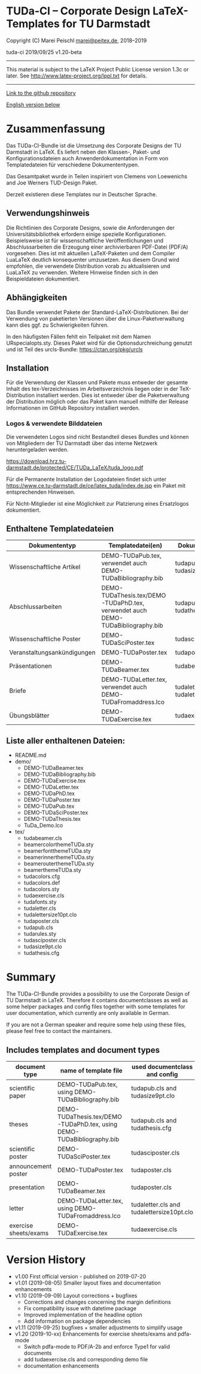 # TUDa-CI – Corporate Design LaTeX-Templates for TU Darmstadt

 Copyright (C) Marei Peischl <marei@peitex.de>, 2018–2019

 tuda-ci 2019/09/25 v1.20-beta

***************************************************************************

 This material is subject to the LaTeX Project Public License version 1.3c
 or later. See http://www.latex-project.org/lppl.txt for details.

***************************************************************************

[Link to the github repository](https://github.com/tudace/tuda_latex_templates)

[English version below](#summary)

# Zusammenfassung
Das TUDa-CI-Bundle ist die Umsetzung des Corporate Designs der TU Darmstadt in LaTeX.
Es liefert neben den Klassen-, Paket- und Konfigurationsdateien auch Anwenderdokumentation in Form von Templatedateien für verschiedene Dokumententypen.

Das Gesamtpaket wurde in Teilen inspiriert von Clemens von Loewenichs and Joe Werners TUD-Design Paket.

Derzeit existieren diese Templates nur in Deutscher Sprache.
 
## Verwendungshinweis
Die Richtlinien des Corporate Designs, sowie die Anforderungen der Universitätsbibliothek erfordern einige spezielle Konfigurationen. Beispielsweise ist für wissenschaftliche Veröffentlichungen und Abschlussarbeiten die Erzeugung einer archivierbaren PDF-Datei (PDF/A) vorgesehen.
Dies ist mit aktuellen LaTeX-Paketen und dem Compiler LuaLaTeX deutlich konsequenter umzusetzen.
Aus diesem Grund wird empfohlen, die verwendete Distribution vorab zu aktualisieren und LuaLaTeX zu verwenden.
Weitere Hinweise finden sich in den Beispieldateien dokumentiert.

## Abhängigkeiten
Das Bundle verwendet Pakete der Standard-LaTeX-Distributionen. Bei der Verwendung von paketierten Versionen über die Linux-Paketverwaltung kann dies ggf. zu Schwierigkeiten führen.

In den häufigsten Fällen fehlt ein Teilpaket mit dem Namen URspecialopts.sty. Dieses Paket wird für die Optionsdurchreichung genutzt und ist Teil des urcls-Bundle: https://ctan.org/pkg/urcls

## Installation
Für die Verwendung der Klassen und Pakete muss entweder der gesamte Inhalt des tex-Verzeichnisses im Arbeitsverzeichnis liegen oder in der TeX-Distribution installiert werden. Dies ist entweder über die Paketverwaltung der Distribution möglich oder das Paket kann manuell mithilfe der Release Informationen im GitHub Repository installiert werden.

### Logos & verwendete Bilddateien
Die verwendeten Logos sind nicht Bestandteil dieses Bundles und können von Mitgliedern der TU Darmstadt über das interne Netzwerk heruntergeladen werden. 

https://download.hrz.tu-darmstadt.de/protected/CE/TUDa_LaTeX/tuda_logo.pdf

Für die Permanente Installation der Logodateien findet sich unter 
https://www.ce.tu-darmstadt.de/ce/latex_tuda/index.de.jsp
ein Paket mit entsprechenden Hinweisen.

Für Nicht-Mitglieder ist eine Möglichkeit zur Platzierung eines Ersatzlogos dokumentiert.

## Enthaltene Templatedateien

Dokumententyp | Templatedatei(en) | Dokumentenklasse
------------- | ----------------- | ----------------
Wissenschaftliche Artikel | DEMO-TUDaPub.tex, verwendet auch DEMO-TUDaBibliography.bib | tudapub.cls mit tudasize9pt.clo
Abschlussarbeiten | DEMO-TUDaThesis.tex/DEMO-TUDaPhD.tex, verwendet auch DEMO-TUDaBibliography.bib | tudapub.cls mit tudathesis.cfg
Wissenschaftliche Poster | DEMO-TUDaSciPoster.tex | tudasciposter.cls
Veranstaltungsankündigungen | DEMO-TUDaPoster.tex | tudaposter.cls
Präsentationen | DEMO-TUDaBeamer.tex | tudabeamer.cls
Briefe | DEMO-TUDaLetter.tex, verwendet auch DEMO-TUDaFromaddress.lco  | tudaletter.cls mit tudalettersize10pt.clo
Übungsblätter | DEMO-TUDaExercise.tex | tudaexercise.cls

## Liste aller enthaltenen Dateien:

* README.md
* demo/
  - DEMO-TUDaBeamer.tex
  - DEMO-TUDaBibliography.bib
  - DEMO-TUDaExercise.tex
  - DEMO-TUDaLetter.tex
  - DEMO-TUDaPhD.tex
  - DEMO-TUDaPoster.tex
  - DEMO-TUDaPub.tex
  - DEMO-TUDaSciPoster.tex
  - DEMO-TUDaThesis.tex
  - TuDa_Demo.lco
* tex/
  - tudabeamer.cls
  - beamercolorthemeTUDa.sty
  - beamerfontthemeTUDa.sty
  - beamerinnerthemeTUDa.sty
  - beamerouterthemeTUDa.sty
  - beamerthemeTUDa.sty
  - tudacolors.cfg
  - tudacolors.def
  - tudacolors.sty
  - tudaexercise.cls
  - tudafonts.sty
  - tudaletter.cls
  - tudalettersize10pt.clo
  - tudaposter.cls
  - tudapub.cls
  - tudarules.sty
  - tudasciposter.cls
  - tudasize9pt.clo
  - tudathesis.cfg



# Summary

The TUDa-CI-Bundle provides a possibility to use the Corporate Design of TU Darmstadt in LaTeX.
Therefore it contains documentclasses as well as some helper packages and config files together with some templates for user documentation, which currently are only available in German.

If you are not a German speaker and require some help using these files, please feel free to contact the maintainers.
 
## Includes templates and document types

document type | name of template file | used documentclass and config
------------- | ----------------- | ----------------
scientific paper | DEMO-TUDaPub.tex, using DEMO-TUDaBibliography.bib | tudapub.cls and tudasize9pt.clo
theses | DEMO-TUDaThesis.tex/DEMO-TUDaPhD.tex, using DEMO-TUDaBibliography.bib | tudapub.cls and tudathesis.cfg
scientific poster | DEMO-TUDaSciPoster.tex | tudasciposter.cls
announcement poster | DEMO-TUDaPoster.tex | tudaposter.cls
presentation | DEMO-TUDaBeamer.tex | tudaposter.cls
letter | DEMO-TUDaLetter.tex, using DEMO-TUDaFromaddress.lco  | tudaletter.cls and tudalettersize10pt.clo
exercise sheets/exams | DEMO-TUDaExercise.tex | tudaexercise.cls

# Version History 

 * v1.00 First official version - published on 2019-07-20
 * v1.01 (2019-08-05) Smaller layout fixes and documentation enhancements
 * v1.10 (2019-09-09) Layout corrections + bugfixes
   - Corrections and changes concerning the margin definitions
   - Fix compatibility issue with datetime package
   - Improved implementation of the headline option
   - Add information on package dependencies
 * v1.11 (2019-09-25) bugfixes + smaller adjustments to simplify usage
 * v1.20 (2019-10-xx) Enhancements for exercise sheets/exams and pdfa-mode
   - Switch pdfa-mode to PDF/A-2b and enforce Type1 for valid documents
   - add tudaexercise.cls and corresponding demo file
   - documentation enhancements
